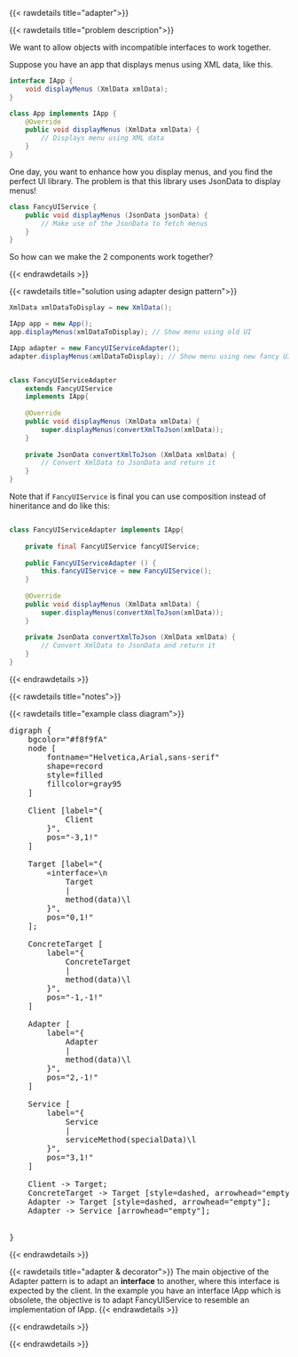 {{< rawdetails title="adapter">}}

{{< rawdetails title="problem description">}}

We want to allow objects with incompatible interfaces to work together.

Suppose you have an app that displays menus using XML data, like this.
```java
interface IApp {
	void displayMenus (XmlData xmlData);
}

class App implements IApp {
	@Override
	public void displayMenus (XmlData xmlData) {
		// Displays menu using XML data
	}
}
```

One day, you want to enhance how you display menus, and you find the perfect UI library.
The problem is that this library uses JsonData to display menus!

```java
class FancyUIService {
	public void displayMenus (JsonData jsonData) {
		// Make use of the JsonData to fetch menus
	}
}
```


So how can we make the 2 components work together?

{{< endrawdetails >}}

{{< rawdetails title="solution using adapter design pattern">}}
```java
XmlData xmlDataToDisplay = new XmlData();

IApp app = new App();
app.displayMenus(xmlDataToDisplay); // Show menu using old UI

IApp adapter = new FancyUIServiceAdapter();
adapter.displayMenus(xmlDataToDisplay); // Show menu using new fancy UI
```


```java

class FancyUIServiceAdapter 
	extends FancyUIService 
	implements IApp{
	
	@Override
	public void displayMenus (XmlData xmlData) {
		super.displayMenus(convertXmlToJson(xmlData));
	}
	
	private JsonData convertXmlToJson (XmlData xmlData) {
		// Convert XmlData to JsonData and return it
	}
}
```

Note that if `FancyUIService` is final you can use composition instead of hineritance and do like this:
```java

class FancyUIServiceAdapter implements IApp{
	
	private final FancyUIService fancyUIService;
	
	public FancyUIServiceAdapter () {
		this.fancyUIService = new FancyUIService();
	}
	
	@Override
	public void displayMenus (XmlData xmlData) {
		super.displayMenus(convertXmlToJson(xmlData));
	}
	
	private JsonData convertXmlToJson (XmlData xmlData) {
		// Convert XmlData to JsonData and return it
	}
}
```
{{< endrawdetails >}}


{{< rawdetails title="notes">}}


{{< rawdetails title="example class diagram">}}


<pre class="graphviz">
digraph {
    bgcolor="#f8f9fA"
    node [
        fontname="Helvetica,Arial,sans-serif"
        shape=record
        style=filled
        fillcolor=gray95
    ]

    Client [label="{
            Client    
        }",
        pos="-3,1!"
    ]

    Target [label="{
        «interface»\n
            Target
            |
            method(data)\l
        }",
        pos="0,1!"
    ];
    
    ConcreteTarget [
        label="{
            ConcreteTarget
            |
            method(data)\l
        }",
        pos="-1,-1!"
    ]
    
    Adapter [
        label="{
            Adapter
            |
            method(data)\l
        }",
        pos="2,-1!"
    ]
    
    Service [
        label="{
            Service
            |
            serviceMethod(specialData)\l
        }",
        pos="3,1!"
    ]
    
    Client -> Target;
    ConcreteTarget -> Target [style=dashed, arrowhead="empty"];
    Adapter -> Target [style=dashed, arrowhead="empty"];
    Adapter -> Service [arrowhead="empty"];


}
</pre>


<!-- {{< includeImage path="/projects/design-patterns/adapter/adapter.png" >}} -->

{{< endrawdetails >}}

{{< rawdetails title="adapter & decorator">}}
The main objective of the Adapter pattern is to adapt an **interface** to another, where this interface is expected by the client.
In the example you have an interface IApp which is obsolete, the objective is to adapt FancyUIService to resemble an implementation of IApp.
{{< endrawdetails >}}

{{< endrawdetails >}}

{{< endrawdetails >}}

